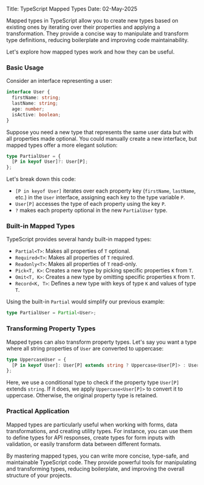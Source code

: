 Title: TypeScript Mapped Types
Date: 02-May-2025

Mapped types in TypeScript allow you to create new types based on existing ones by iterating over their properties and applying a transformation.  They provide a concise way to manipulate and transform type definitions, reducing boilerplate and improving code maintainability.

Let's explore how mapped types work and how they can be useful.

### Basic Usage

Consider an interface representing a user:

```typescript
interface User {
  firstName: string;
  lastName: string;
  age: number;
  isActive: boolean;
}
```

Suppose you need a new type that represents the same user data but with all properties made optional. You could manually create a new interface, but mapped types offer a more elegant solution:

```typescript
type PartialUser = {
  [P in keyof User]?: User[P];
};
```

Let's break down this code:

* `[P in keyof User]` iterates over each property key (`firstName`, `lastName`, etc.) in the `User` interface, assigning each key to the type variable `P`.
* `User[P]` accesses the type of each property using the key `P`.
* `?` makes each property optional in the new `PartialUser` type.

### Built-in Mapped Types

TypeScript provides several handy built-in mapped types:

* `Partial<T>`: Makes all properties of `T` optional.
* `Required<T>`: Makes all properties of `T` required.
* `Readonly<T>`: Makes all properties of `T` read-only.
* `Pick<T, K>`: Creates a new type by picking specific properties `K` from `T`.
* `Omit<T, K>`: Creates a new type by omitting specific properties `K` from `T`.
* `Record<K, T>`: Defines a new type with keys of type `K` and values of type `T`.

Using the built-in `Partial` would simplify our previous example:

```typescript
type PartialUser = Partial<User>;
```

### Transforming Property Types

Mapped types can also transform property types. Let's say you want a type where all string properties of `User` are converted to uppercase:

```typescript
type UppercaseUser = {
  [P in keyof User]: User[P] extends string ? Uppercase<User[P]> : User[P];
};
```

Here, we use a conditional type to check if the property type `User[P]` extends `string`. If it does, we apply `Uppercase<User[P]>` to convert it to uppercase. Otherwise, the original property type is retained.


### Practical Application

Mapped types are particularly useful when working with forms, data transformations, and creating utility types. For instance, you can use them to define types for API responses, create types for form inputs with validation, or easily transform data between different formats.

By mastering mapped types, you can write more concise, type-safe, and maintainable TypeScript code. They provide powerful tools for manipulating and transforming types, reducing boilerplate, and improving the overall structure of your projects.
